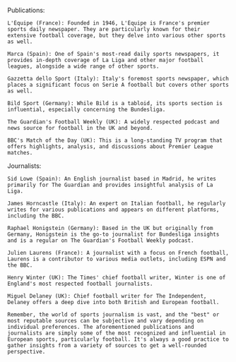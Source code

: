 ﻿Publications:

    L'Équipe (France): Founded in 1946, L'Équipe is France's premier sports daily newspaper. They are particularly known for their extensive football coverage, but they delve into various other sports as well.

    Marca (Spain): One of Spain's most-read daily sports newspapers, it provides in-depth coverage of La Liga and other major football leagues, alongside a wide range of other sports.

    Gazzetta dello Sport (Italy): Italy's foremost sports newspaper, which places a significant focus on Serie A football but covers other sports as well.

    Bild Sport (Germany): While Bild is a tabloid, its sports section is influential, especially concerning the Bundesliga.

    The Guardian's Football Weekly (UK): A widely respected podcast and news source for football in the UK and beyond.

    BBC's Match of the Day (UK): This is a long-standing TV program that offers highlights, analysis, and discussions about Premier League matches.

Journalists:

    Sid Lowe (Spain): An English journalist based in Madrid, he writes primarily for The Guardian and provides insightful analysis of La Liga.

    James Horncastle (Italy): An expert on Italian football, he regularly writes for various publications and appears on different platforms, including the BBC.

    Raphael Honigstein (Germany): Based in the UK but originally from Germany, Honigstein is the go-to journalist for Bundesliga insights and is a regular on The Guardian's Football Weekly podcast.

    Julien Laurens (France): A journalist with a focus on French football, Laurens is a contributor to various media outlets, including ESPN and the BBC.

    Henry Winter (UK): The Times' chief football writer, Winter is one of England's most respected football journalists.

    Miguel Delaney (UK): Chief football writer for The Independent, Delaney offers a deep dive into both British and European football.

    Remember, the world of sports journalism is vast, and the "best" or most reputable sources can be subjective and vary depending on individual preferences. The aforementioned publications and journalists are simply some of the most recognized and influential in European sports, particularly football. It's always a good practice to gather insights from a variety of sources to get a well-rounded perspective.





